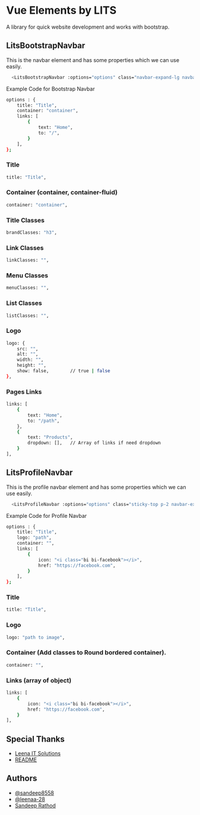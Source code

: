 
# Vue Elements by LITS

A library for quick website development and works with bootstrap.
## LitsBootstrapNavbar

This is the navbar element and has some properties which we can use easily.

```bash
  <LitsBootstrapNavbar :options="options" class="navbar-expand-lg navbar-dark bg-primary sticky-top"></LitsBootstrapNavbar>
```

Example Code for Bootstrap Navbar

```bash
options : {
    title: "Title",
    container: "container", 
    links: [
        {
            text: "Home",
            to: "/",
        }
    ],
};
```

### Title
```bash
title: "Title",
```

### Container (container, container-fluid)
```bash
container: "container",
```

### Title Classes
```bash
brandClasses: "h3",
```

### Link Classes
```bash
linkClasses: "",
```

### Menu Classes
```bash
menuClasses: "",
```

### List Classes
```bash
listClasses: "",
```

### Logo
```bash
logo: {
    src: "",
    alt: "",
    width: "",
    height: "",
    show: false,        // true | false
},
```

### Pages Links
```bash
links: [
    {
        text: "Home",
        to: "/path",
    },
    {
        text: "Products",
        dropdown: [],   // Array of links if need dropdown
    }
],
```
## LitsProfileNavbar

This is the profile navbar element and has some properties which we can use easily.

```bash
  <LitsProfileNavbar :options="options" class="sticky-top p-2 navbar-expand navbar-light bg-white"></LitsProfileNavbar>
```

Example Code for Profile Navbar

```bash
options : {
    title: "Title",
    logo: "path",
    container: "",
    links: [
        {
            icon: "<i class="bi bi-facebook"></i>",
            href: "https://facebook.com",
        }
    ],
};
```
### Title
```bash
title: "Title",
```

### Logo
```bash
logo: "path to image",
```

### Container (Add classes to Round bordered container).
```bash
container: "",
```

### Links (array of object)
```bash
links: [
    {
        icon: "<i class="bi bi-facebook"></i>",
        href: "https://facebook.com",
    }
],
```
## Special Thanks

 - [Leena IT Solutions](https://leenaitsolutions.com)
 - [README](https://github.com/sandeep8558)
 ## Authors

- [@sandeep8558](https://github.com/sandeep8558)
- [@leenaa-28](https://github.com/leenaa-28)
- [Sandeep Rathod](https://svrathod.com)